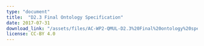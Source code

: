 ```yaml
---
type: "document"
title:  "D2.3 Final Ontology Specification"
date: 2017-07-31
download_link: "/assets/files/AC-WP2-QMUL-D2.3%20Final%20ontology%20specification.pdf"
license: CC-BY 4.0
---
```

